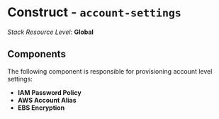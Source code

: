 # Construct - `account-settings` #

*Stack Resource Level*: **Global**

## Components ##

The following component is responsible for provisioning account level 
settings: 

- **IAM Password Policy**
- **AWS Account Alias**
- **EBS Encryption**
